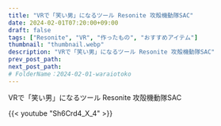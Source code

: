 ```yaml
---
title: "VRで「笑い男」になるツール Resonite 攻殻機動隊SAC"
date: 2024-02-01T07:20:00+09:00
draft: false
tags: ["Resonite", "VR", "作ったもの", "おすすめアイテム"]
thumbnail: "thumbnail.webp"
description: "VRで「笑い男」になるツール Resonite 攻殻機動隊SAC"
prev_post_path:
next_post_path:
# FolderName：2024-02-01-waraiotoko
---
```


VRで「笑い男」になるツール Resonite 攻殻機動隊SAC

{{< youtube "Sh6Crd4_X_4" >}}
